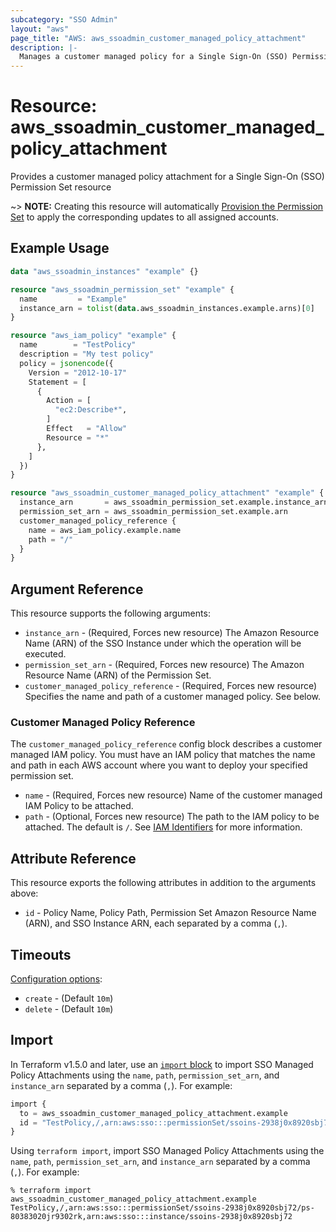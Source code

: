 ```yaml
---
subcategory: "SSO Admin"
layout: "aws"
page_title: "AWS: aws_ssoadmin_customer_managed_policy_attachment"
description: |-
  Manages a customer managed policy for a Single Sign-On (SSO) Permission Set
---
```


# Resource: aws_ssoadmin_customer_managed_policy_attachment

Provides a customer managed policy attachment for a Single Sign-On (SSO) Permission Set resource

~> **NOTE:** Creating this resource will automatically [Provision the Permission Set](https://docs.aws.amazon.com/singlesignon/latest/APIReference/API_ProvisionPermissionSet.html) to apply the corresponding updates to all assigned accounts.

## Example Usage

```terraform
data "aws_ssoadmin_instances" "example" {}

resource "aws_ssoadmin_permission_set" "example" {
  name         = "Example"
  instance_arn = tolist(data.aws_ssoadmin_instances.example.arns)[0]
}

resource "aws_iam_policy" "example" {
  name        = "TestPolicy"
  description = "My test policy"
  policy = jsonencode({
    Version = "2012-10-17"
    Statement = [
      {
        Action = [
          "ec2:Describe*",
        ]
        Effect   = "Allow"
        Resource = "*"
      },
    ]
  })
}

resource "aws_ssoadmin_customer_managed_policy_attachment" "example" {
  instance_arn       = aws_ssoadmin_permission_set.example.instance_arn
  permission_set_arn = aws_ssoadmin_permission_set.example.arn
  customer_managed_policy_reference {
    name = aws_iam_policy.example.name
    path = "/"
  }
}
```

## Argument Reference

This resource supports the following arguments:

* `instance_arn` - (Required, Forces new resource) The Amazon Resource Name (ARN) of the SSO Instance under which the operation will be executed.
* `permission_set_arn` - (Required, Forces new resource) The Amazon Resource Name (ARN) of the Permission Set.
* `customer_managed_policy_reference` - (Required, Forces new resource) Specifies the name and path of a customer managed policy. See below.

### Customer Managed Policy Reference

The `customer_managed_policy_reference` config block describes a customer managed IAM policy. You must have an IAM policy that matches the name and path in each AWS account where you want to deploy your specified permission set.

* `name` - (Required, Forces new resource) Name of the customer managed IAM Policy to be attached.
* `path` - (Optional, Forces new resource) The path to the IAM policy to be attached. The default is `/`. See [IAM Identifiers](https://docs.aws.amazon.com/IAM/latest/UserGuide/reference_identifiers.html#identifiers-friendly-names) for more information.

## Attribute Reference

This resource exports the following attributes in addition to the arguments above:

* `id` - Policy Name, Policy Path, Permission Set Amazon Resource Name (ARN), and SSO Instance ARN, each separated by a comma (`,`).

## Timeouts

[Configuration options](https://developer.hashicorp.com/terraform/language/resources/syntax#operation-timeouts):

- `create` - (Default `10m`)
- `delete` - (Default `10m`)

## Import

In Terraform v1.5.0 and later, use an [`import` block](https://developer.hashicorp.com/terraform/language/import) to import SSO Managed Policy Attachments using the `name`, `path`, `permission_set_arn`, and `instance_arn` separated by a comma (`,`). For example:

```terraform
import {
  to = aws_ssoadmin_customer_managed_policy_attachment.example
  id = "TestPolicy,/,arn:aws:sso:::permissionSet/ssoins-2938j0x8920sbj72/ps-80383020jr9302rk,arn:aws:sso:::instance/ssoins-2938j0x8920sbj72"
}
```

Using `terraform import`, import SSO Managed Policy Attachments using the `name`, `path`, `permission_set_arn`, and `instance_arn` separated by a comma (`,`). For example:

```console
% terraform import aws_ssoadmin_customer_managed_policy_attachment.example TestPolicy,/,arn:aws:sso:::permissionSet/ssoins-2938j0x8920sbj72/ps-80383020jr9302rk,arn:aws:sso:::instance/ssoins-2938j0x8920sbj72
```
